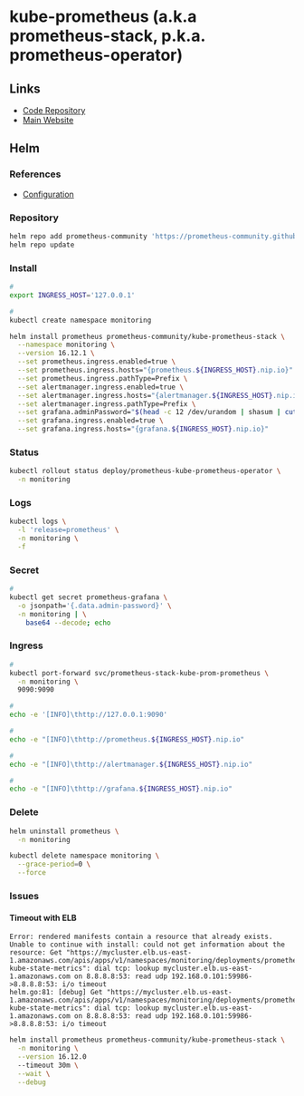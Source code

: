 # kube-prometheus (a.k.a prometheus-stack, p.k.a. prometheus-operator)

## Links

- [Code Repository](https://github.com/prometheus-operator/kube-prometheus)
- [Main Website](https://prometheus-operator.dev/)

## Helm

### References

- [Configuration](https://github.com/prometheus-community/helm-charts/tree/main/charts/kube-prometheus-stack#configuration)

### Repository

```sh
helm repo add prometheus-community 'https://prometheus-community.github.io/helm-charts'
helm repo update
```

### Install

```sh
#
export INGRESS_HOST='127.0.0.1'

#
kubectl create namespace monitoring
```

```sh
helm install prometheus prometheus-community/kube-prometheus-stack \
  --namespace monitoring \
  --version 16.12.1 \
  --set prometheus.ingress.enabled=true \
  --set prometheus.ingress.hosts="{prometheus.${INGRESS_HOST}.nip.io}" \
  --set prometheus.ingress.pathType=Prefix \
  --set alertmanager.ingress.enabled=true \
  --set alertmanager.ingress.hosts="{alertmanager.${INGRESS_HOST}.nip.io}" \
  --set alertmanager.ingress.pathType=Prefix \
  --set grafana.adminPassword="$(head -c 12 /dev/urandom | shasum | cut -d ' ' -f 1)" \
  --set grafana.ingress.enabled=true \
  --set grafana.ingress.hosts="{grafana.${INGRESS_HOST}.nip.io}"
```

### Status

```sh
kubectl rollout status deploy/prometheus-kube-prometheus-operator \
  -n monitoring
```

### Logs

```sh
kubectl logs \
  -l 'release=prometheus' \
  -n monitoring \
  -f
```

### Secret

```sh
#
kubectl get secret prometheus-grafana \
  -o jsonpath='{.data.admin-password}' \
  -n monitoring | \
    base64 --decode; echo
```

### Ingress

```sh
#
kubectl port-forward svc/prometheus-stack-kube-prom-prometheus \
  -n monitoring \
  9090:9090

#
echo -e '[INFO]\thttp://127.0.0.1:9090'
```

```sh
#
echo -e "[INFO]\thttp://prometheus.${INGRESS_HOST}.nip.io"

#
echo -e "[INFO]\thttp://alertmanager.${INGRESS_HOST}.nip.io"

#
echo -e "[INFO]\thttp://grafana.${INGRESS_HOST}.nip.io"
```

### Delete

```sh
helm uninstall prometheus \
  -n monitoring

kubectl delete namespace monitoring \
  --grace-period=0 \
  --force
```

### Issues

#### Timeout with ELB

```log
Error: rendered manifests contain a resource that already exists. Unable to continue with install: could not get information about the resource: Get "https://mycluster.elb.us-east-1.amazonaws.com/apis/apps/v1/namespaces/monitoring/deployments/prometheus-kube-state-metrics": dial tcp: lookup mycluster.elb.us-east-1.amazonaws.com on 8.8.8.8:53: read udp 192.168.0.101:59986->8.8.8.8:53: i/o timeout
helm.go:81: [debug] Get "https://mycluster.elb.us-east-1.amazonaws.com/apis/apps/v1/namespaces/monitoring/deployments/prometheus-kube-state-metrics": dial tcp: lookup mycluster.elb.us-east-1.amazonaws.com on 8.8.8.8:53: read udp 192.168.0.101:59986->8.8.8.8:53: i/o timeout
```

```sh
helm install prometheus prometheus-community/kube-prometheus-stack \
  -n monitoring \
  --version 16.12.0
  --timeout 30m \
  --wait \
  --debug
```
